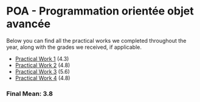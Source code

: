 # POA - Programmation orientée objet avancée

Below you can find all the practical works we completed throughout the year, along with the grades we received, if applicable.

 - [Practical Work 1](https://github.com/CalvinGraf1/poa/tree/main/pw01) (4.3)
 - [Practical Work 2](https://github.com/CalvinGraf1/poa/tree/main/pw02) (4.8)
 - [Practical Work 3](https://github.com/CalvinGraf1/poa/tree/main/pw03) (5.6)
 - [Practical Work 4](https://github.com/CalvinGraf1/poa/tree/main/pw04) (4.8)


### Final Mean: **3.8**
